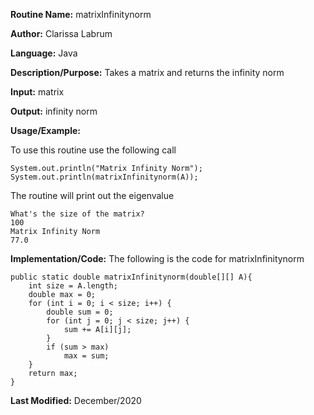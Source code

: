 **Routine Name:** matrixInfinitynorm  

**Author:** Clarissa Labrum

**Language:** Java

**Description/Purpose:** Takes a matrix and returns the infinity norm

**Input:** matrix

**Output:** infinity norm

**Usage/Example:**

To use this routine use the following call

    System.out.println("Matrix Infinity Norm");
    System.out.println(matrixInfinitynorm(A));
    
The routine will print out the eigenvalue

    What's the size of the matrix?
    100
    Matrix Infinity Norm
    77.0

**Implementation/Code:** The following is the code for matrixInfinitynorm

    public static double matrixInfinitynorm(double[][] A){
        int size = A.length;
        double max = 0;
        for (int i = 0; i < size; i++) {
            double sum = 0;
            for (int j = 0; j < size; j++) {
                sum += A[i][j];
            }
            if (sum > max)
                max = sum;
        }
        return max;
    }

**Last Modified:** December/2020
